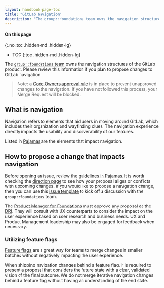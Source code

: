 ```yaml
---
layout: handbook-page-toc
title: "GitLab Navigation"
description: "The group::foundations team owns the navigation structures of the GitLab product. Please review this information if you plan to propose changes to GitLab navigation."
---
```


#### On this page
{:.no_toc .hidden-md .hidden-lg}

- TOC
{:toc .hidden-md .hidden-lg}

The [`group::foundations` team](/handbook/product/categories/#foundations-group) owns the navigation structures of the GitLab product. Please review this information if you plan to propose changes to GitLab navigation.

> Note: a [Code Owners approval rule](https://docs.gitlab.com/ee/user/project/code_owners.html) is in place to prevent unapproved changes to the navigation. If you have not followed this process, your Merge Request will be blocked.

## What is navigation

Navigation refers to elements that aid users in moving around GitLab, which includes their organization and wayfinding clues. The navigation experience directly impacts the usability and discoverability of our features. 

Listed in [Pajamas](https://design.gitlab.com/patterns/navigation) are the elements that impact navigation.

## How to propose a change that impacts navigation

Before opening an issue, review the [guidelines in Pajamas](https://design.gitlab.com/patterns/navigation). It is worth checking the [direction page](/direction/manage/foundations/navigation_settings/) to see how your proposal aligns or conflicts with upcoming changes. If you would like to propose a navigation change, then you can use this [issue template](https://gitlab.com/gitlab-org/gitlab/-/issues\new?issuable_template=Navigation%20Proposals) to kick off a discussion with the `group::foundations` team. 

The [Product Manager for Foundations](/handbook/product/categories/#foundations-group) must approve any proposal as the [DRI](/handbook/people-group/directly-responsible-individuals/#what-is-a-directly-responsible-individual). They will consult with UX counterparts to consider the impact on the user experience based on user research and business needs. UX and Product Management leadership may also be engaged for feedback when necessary.

### Utilizing feature flags

[Feature flags](https://docs.gitlab.com/ee/operations/feature_flags.html) are a great way for teams to merge changes in smaller batches without negatively impacting the user experience.

When shipping navigation changes behind a feature flag, it is required to present a proposal that considers the future state with a clear, validated vision of the final outcome. We do not merge iterative navigation changes behind a feature flag without having an understanding of the end state.
